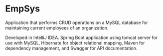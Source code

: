 # EmpSys
 Application that performs CRUD operations on a MySQL database for maintaining current employees of an organization.

Developed in IntelliJ IDEA. Spring Boot application using tomcat server for use with MySQL, Hibernate for object relational mapping,
Maven for dependency management, and Swagger for API documentation.

